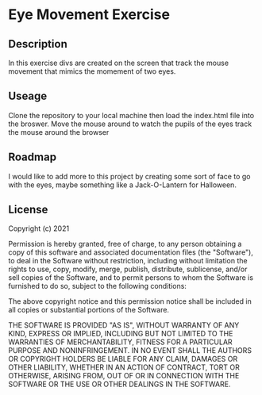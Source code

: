 # Eye Movement Exercise

## Description
In this exercise divs are created on the screen that track the mouse movement that mimics the momement of two eyes. 

## Useage

Clone the repository to your local machine then load the index.html file into the broswer. Move the mouse around to watch the pupils of the eyes track the mouse around the browser

## Roadmap

I would like to add more to this project by creating some sort of face to go with the eyes, maybe something like a Jack-O-Lantern for Halloween.

## License

Copyright (c) 2021

Permission is hereby granted, free of charge, to any person obtaining a copy of this software and associated documentation files (the "Software"), to deal in the Software without restriction, including without limitation the rights to use, copy, modify, merge, publish, distribute, sublicense, and/or sell copies of the Software, and to permit persons to whom the Software is furnished to do so, subject to the following conditions:

The above copyright notice and this permission notice shall be included in all copies or substantial portions of the Software.

THE SOFTWARE IS PROVIDED "AS IS", WITHOUT WARRANTY OF ANY KIND, EXPRESS OR IMPLIED, INCLUDING BUT NOT LIMITED TO THE WARRANTIES OF MERCHANTABILITY, FITNESS FOR A PARTICULAR PURPOSE AND NONINFRINGEMENT. IN NO EVENT SHALL THE AUTHORS OR COPYRIGHT HOLDERS BE LIABLE FOR ANY CLAIM, DAMAGES OR OTHER LIABILITY, WHETHER IN AN ACTION OF CONTRACT, TORT OR OTHERWISE, ARISING FROM, OUT OF OR IN CONNECTION WITH THE SOFTWARE OR THE USE OR OTHER DEALINGS IN THE SOFTWARE.
